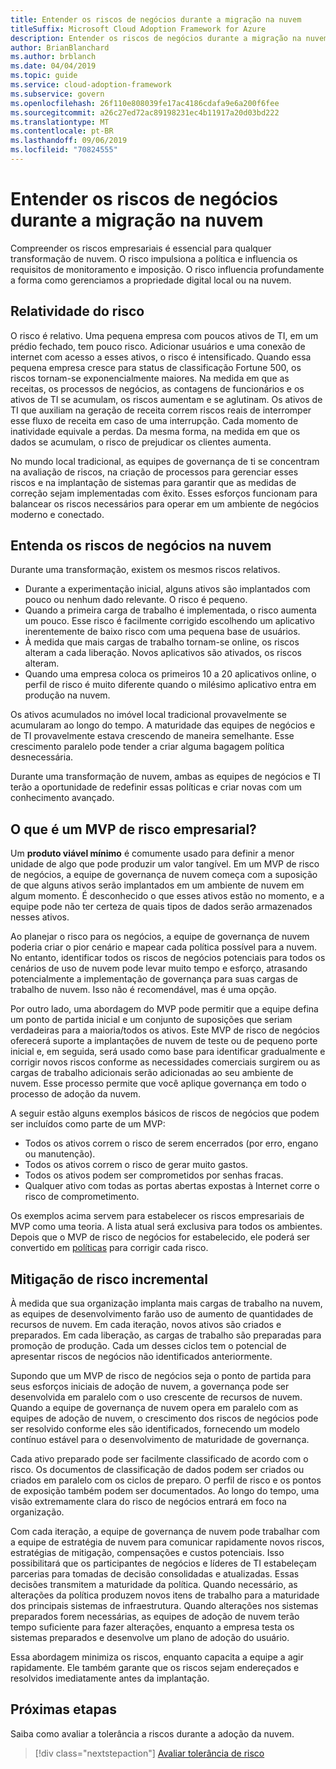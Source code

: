 ```yaml
---
title: Entender os riscos de negócios durante a migração na nuvem
titleSuffix: Microsoft Cloud Adoption Framework for Azure
description: Entender os riscos de negócios durante a migração na nuvem
author: BrianBlanchard
ms.author: brblanch
ms.date: 04/04/2019
ms.topic: guide
ms.service: cloud-adoption-framework
ms.subservice: govern
ms.openlocfilehash: 26f110e808039fe17ac4186cdafa9e6a200f6fee
ms.sourcegitcommit: a26c27ed72ac89198231ec4b11917a20d03bd222
ms.translationtype: MT
ms.contentlocale: pt-BR
ms.lasthandoff: 09/06/2019
ms.locfileid: "70824555"
---
```

<!-- markdownlint-disable MD026 -->

# <a name="understand-business-risk-during-cloud-migration"></a>Entender os riscos de negócios durante a migração na nuvem

Compreender os riscos empresariais é essencial para qualquer transformação de nuvem. O risco impulsiona a política e influencia os requisitos de monitoramento e imposição. O risco influencia profundamente a forma como gerenciamos a propriedade digital local ou na nuvem.

<!-- markdownlint-enable MD026 -->

## <a name="relativity-of-risk"></a>Relatividade do risco

O risco é relativo. Uma pequena empresa com poucos ativos de TI, em um prédio fechado, tem pouco risco. Adicionar usuários e uma conexão de internet com acesso a esses ativos, o risco é intensificado. Quando essa pequena empresa cresce para status de classificação Fortune 500, os riscos tornam-se exponencialmente maiores. Na medida em que as receitas, os processos de negócios, as contagens de funcionários e os ativos de TI se acumulam, os riscos aumentam e se aglutinam. Os ativos de TI que auxiliam na geração de receita correm riscos reais de interromper esse fluxo de receita em caso de uma interrupção. Cada momento de inatividade equivale a perdas. Da mesma forma, na medida em que os dados se acumulam, o risco de prejudicar os clientes aumenta.

No mundo local tradicional, as equipes de governança de ti se concentram na avaliação de riscos, na criação de processos para gerenciar esses riscos e na implantação de sistemas para garantir que as medidas de correção sejam implementadas com êxito. Esses esforços funcionam para balancear os riscos necessários para operar em um ambiente de negócios moderno e conectado.

## <a name="understand-business-risks-in-the-cloud"></a>Entenda os riscos de negócios na nuvem

Durante uma transformação, existem os mesmos riscos relativos.

- Durante a experimentação inicial, alguns ativos são implantados com pouco ou nenhum dado relevante. O risco é pequeno.
- Quando a primeira carga de trabalho é implementada, o risco aumenta um pouco. Esse risco é facilmente corrigido escolhendo um aplicativo inerentemente de baixo risco com uma pequena base de usuários.
- À medida que mais cargas de trabalho tornam-se online, os riscos alteram a cada liberação. Novos aplicativos são ativados, os riscos alteram.
- Quando uma empresa coloca os primeiros 10 a 20 aplicativos online, o perfil de risco é muito diferente quando o milésimo aplicativo entra em produção na nuvem.

Os ativos acumulados no imóvel local tradicional provavelmente se acumularam ao longo do tempo. A maturidade das equipes de negócios e de TI provavelmente estava crescendo de maneira semelhante. Esse crescimento paralelo pode tender a criar alguma bagagem política desnecessária.

Durante uma transformação de nuvem, ambas as equipes de negócios e TI terão a oportunidade de redefinir essas políticas e criar novas com um conhecimento avançado.

<!-- markdownlint-disable MD026 -->

## <a name="what-is-a-business-risk-mvp"></a>O que é um MVP de risco empresarial?

Um **produto viável mínimo** é comumente usado para definir a menor unidade de algo que pode produzir um valor tangível. Em um MVP de risco de negócios, a equipe de governança de nuvem começa com a suposição de que alguns ativos serão implantados em um ambiente de nuvem em algum momento. É desconhecido o que esses ativos estão no momento, e a equipe pode não ter certeza de quais tipos de dados serão armazenados nesses ativos.

Ao planejar o risco para os negócios, a equipe de governança de nuvem poderia criar o pior cenário e mapear cada política possível para a nuvem. No entanto, identificar todos os riscos de negócios potenciais para todos os cenários de uso de nuvem pode levar muito tempo e esforço, atrasando potencialmente a implementação de governança para suas cargas de trabalho de nuvem. Isso não é recomendável, mas é uma opção.

Por outro lado, uma abordagem do MVP pode permitir que a equipe defina um ponto de partida inicial e um conjunto de suposições que seriam verdadeiras para a maioria/todos os ativos. Este MVP de risco de negócios oferecerá suporte a implantações de nuvem de teste ou de pequeno porte inicial e, em seguida, será usado como base para identificar gradualmente e corrigir novos riscos conforme as necessidades comerciais surgirem ou as cargas de trabalho adicionais serão adicionadas ao seu ambiente de nuvem. Esse processo permite que você aplique governança em todo o processo de adoção da nuvem.

A seguir estão alguns exemplos básicos de riscos de negócios que podem ser incluídos como parte de um MVP:

- Todos os ativos correm o risco de serem encerrados (por erro, engano ou manutenção).
- Todos os ativos correm o risco de gerar muito gastos.
- Todos os ativos podem ser comprometidos por senhas fracas.
- Qualquer ativo com todas as portas abertas expostas à Internet corre o risco de comprometimento.

Os exemplos acima servem para estabelecer os riscos empresariais de MVP como uma teoria. A lista atual será exclusiva para todos os ambientes.
Depois que o MVP de risco de negócios for estabelecido, ele poderá ser convertido em [políticas](./index.md) para corrigir cada risco.

<!-- markdownlint-enable MD026 -->

## <a name="incremental-risk-mitigation"></a>Mitigação de risco incremental

À medida que sua organização implanta mais cargas de trabalho na nuvem, as equipes de desenvolvimento farão uso de aumento de quantidades de recursos de nuvem. Em cada iteração, novos ativos são criados e preparados. Em cada liberação, as cargas de trabalho são preparadas para promoção de produção. Cada um desses ciclos tem o potencial de apresentar riscos de negócios não identificados anteriormente.

Supondo que um MVP de risco de negócios seja o ponto de partida para seus esforços iniciais de adoção de nuvem, a governança pode ser desenvolvida em paralelo com o uso crescente de recursos de nuvem. Quando a equipe de governança de nuvem opera em paralelo com as equipes de adoção de nuvem, o crescimento dos riscos de negócios pode ser resolvido conforme eles são identificados, fornecendo um modelo contínuo estável para o desenvolvimento de maturidade de governança.

Cada ativo preparado pode ser facilmente classificado de acordo com o risco. Os documentos de classificação de dados podem ser criados ou criados em paralelo com os ciclos de preparo. O perfil de risco e os pontos de exposição também podem ser documentados. Ao longo do tempo, uma visão extremamente clara do risco de negócios entrará em foco na organização.

Com cada iteração, a equipe de governança de nuvem pode trabalhar com a equipe de estratégia de nuvem para comunicar rapidamente novos riscos, estratégias de mitigação, compensações e custos potenciais. Isso possibilitará que os participantes de negócios e líderes de TI estabeleçam parcerias para tomadas de decisão consolidadas e atualizadas. Essas decisões transmitem a maturidade da política. Quando necessário, as alterações da política produzem novos itens de trabalho para a maturidade dos principais sistemas de infraestrutura. Quando alterações nos sistemas preparados forem necessárias, as equipes de adoção de nuvem terão tempo suficiente para fazer alterações, enquanto a empresa testa os sistemas preparados e desenvolve um plano de adoção do usuário.

Essa abordagem minimiza os riscos, enquanto capacita a equipe a agir rapidamente. Ele também garante que os riscos sejam endereçados e resolvidos imediatamente antes da implantação.

## <a name="next-steps"></a>Próximas etapas

Saiba como avaliar a tolerância a riscos durante a adoção da nuvem.

> [!div class="nextstepaction"]
> [Avaliar tolerância de risco](./risk-tolerance.md)
